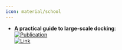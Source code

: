 ```yaml
---
icon: material/school
---
```


- **A practical guide to large-scale docking**:   
	[![Publication](https://img.shields.io/badge/Publication-Citations:274-blue?style=for-the-badge&logo=bookstack)](https://doi.org/10.1038/s41596-021-00597-z)  
	[![Link](https://img.shields.io/badge/Link-online-brightgreen?style=for-the-badge&logo=cachet&logoColor=65FF8F)](https://www.nature.com/articles/s41596-021-00597-z)  
